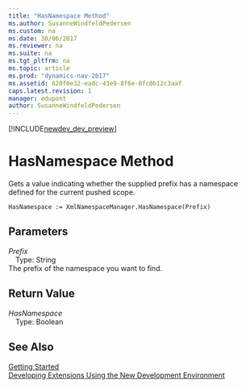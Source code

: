 ```yaml
---
title: "HasNamespace Method"
ms.author: SusanneWindfeldPedersen
ms.custom: na
ms.date: 30/06/2017
ms.reviewer: na
ms.suite: na
ms.tgt_pltfrm: na
ms.topic: article
ms.prod: "dynamics-nav-2017"
ms.assetid: 620f0e32-eadc-43e9-8f6e-8fc0b12c3aaf
caps.latest.revision: 1
manager: edupont
author: SusanneWindfeldPedersen
---
```


[!INCLUDE[newdev_dev_preview](../includes/newdev_dev_preview.md)]

# HasNamespace Method
Gets a value indicating whether the supplied prefix has a namespace defined for the current pushed scope.  
```  
HasNamespace := XmlNamespaceManager.HasNamespace(Prefix)  
```  
## Parameters
*Prefix*    
&emsp;Type: String  
The prefix of the namespace you want to find.  
  
## Return Value
*HasNamespace*  
&emsp;Type: Boolean  
  
## See Also
[Getting Started](../devenv-get-started.md)  
[Developing Extensions Using the New Development Environment](../devenv-dev-overview.md)  
